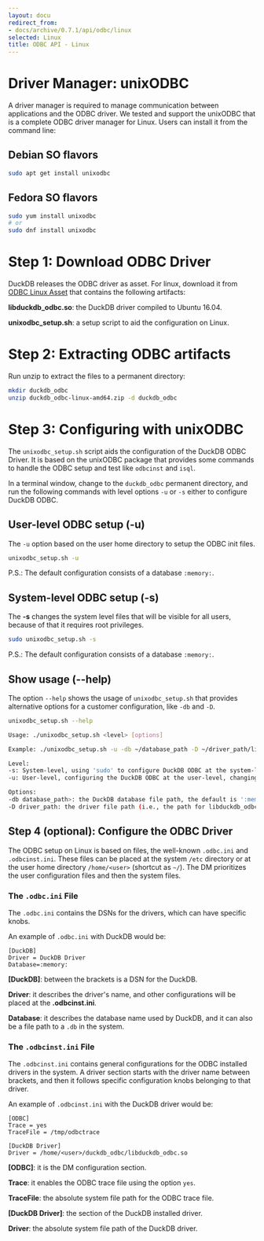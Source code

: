 ```yaml
---
layout: docu
redirect_from:
- docs/archive/0.7.1/api/odbc/linux
selected: Linux
title: ODBC API - Linux
---
```


# Driver Manager: unixODBC

A driver manager is required to manage communication between applications and the ODBC driver.
We tested and support the unixODBC that is a complete ODBC driver manager for Linux.
Users can install it from the command line:

## Debian SO flavors

```bash
sudo apt get install unixodbc
```

## Fedora SO flavors

```bash
sudo yum install unixodbc
# or
sudo dnf install unixodbc
```

# Step 1: Download ODBC Driver

DuckDB releases the ODBC driver as asset. For linux, download it from <a href="https://github.com/duckdb/duckdb/releases/download/v{{ site.currentduckdbversion }}/duckdb_odbc-linux-amd64.zip">ODBC Linux Asset</a> that contains the following artifacts:

**libduckdb_odbc.so**: the DuckDB driver compiled to Ubuntu 16.04.

**unixodbc_setup.sh**: a setup script to aid the configuration on Linux.

# Step 2: Extracting ODBC artifacts

Run unzip to extract the files to a permanent directory:

```bash
mkdir duckdb_odbc
unzip duckdb_odbc-linux-amd64.zip -d duckdb_odbc
```

# Step 3: Configuring with unixODBC

The `unixodbc_setup.sh` script aids the configuration of the DuckDB ODBC Driver.
It is based on the unixODBC package that provides some commands to handle the ODBC setup and test like `odbcinst` and `isql`.

In a terminal window, change to the `duckdb_odbc` permanent directory, and run the following commands with level options `-u` or `-s` either to configure DuckDB ODBC.

## User-level ODBC setup (**-u**)

The `-u` option based on the user home directory to setup the ODBC init files.

```bash
unixodbc_setup.sh -u
```

P.S.: The default configuration consists of a database `:memory:`.

## System-level ODBC setup (**-s**)

The **-s** changes the system level files that will be visible for all users, because of that it requires root privileges.

```bash
sudo unixodbc_setup.sh -s
```
P.S.: The default configuration consists of a database `:memory:`.


## Show usage (**--help**)

The option `--help` shows the usage of `unixodbc_setup.sh` that provides alternative options for a customer configuration, like `-db` and `-D`.

```bash
unixodbc_setup.sh --help

Usage: ./unixodbc_setup.sh <level> [options]

Example: ./unixodbc_setup.sh -u -db ~/database_path -D ~/driver_path/libduckdb_odbc.so

Level:
-s: System-level, using 'sudo' to configure DuckDB ODBC at the system-level, changing the files: /etc/odbc[inst].ini
-u: User-level, configuring the DuckDB ODBC at the user-level, changing the files: ~/.odbc[inst].ini.

Options:
-db database_path>: the DuckDB database file path, the default is ':memory:' if not provided.
-D driver_path: the driver file path (i.e., the path for libduckdb_odbc.so), the default is using the base script directory
```

## Step 4 (optional):  Configure the ODBC Driver

The ODBC setup on Linux is based on files, the well-known `.odbc.ini` and `.odbcinst.ini`.
These files can be placed at the system `/etc` directory or at the user home directory `/home/<user>` (shortcut as `~/`).
The DM prioritizes the user configuration files and then the system files.

### The `.odbc.ini` File

The `.odbc.ini` contains the DSNs for the drivers, which can have specific knobs.

An example of `.odbc.ini` with DuckDB would be:

```
[DuckDB]
Driver = DuckDB Driver
Database=:memory:
```

**[DuckDB]**: between the brackets is a DSN for the DuckDB.

**Driver**: it describes the driver's name, and other configurations will be placed at the **.odbcinst.ini**.

**Database**: it describes the database name used by DuckDB, and it can also be a file path to a `.db` in the system.

### The `.odbcinst.ini` File

The `.odbcinst.ini` contains general configurations for the ODBC installed drivers in the system.
A driver section starts with the driver name between brackets, and then it follows specific configuration knobs belonging to that driver.

An example of `.odbcinst.ini` with the DuckDB driver would be:

```
[ODBC]
Trace = yes
TraceFile = /tmp/odbctrace

[DuckDB Driver]
Driver = /home/<user>/duckdb_odbc/libduckdb_odbc.so
```


**[ODBC]**: it is the DM configuration section.

**Trace**: it enables the ODBC trace file using the option `yes`.

**TraceFile**: the absolute system file path for the ODBC trace file.


**[DuckDB Driver]**: the section of the DuckDB installed driver.

**Driver**: the absolute system file path of the DuckDB driver.
